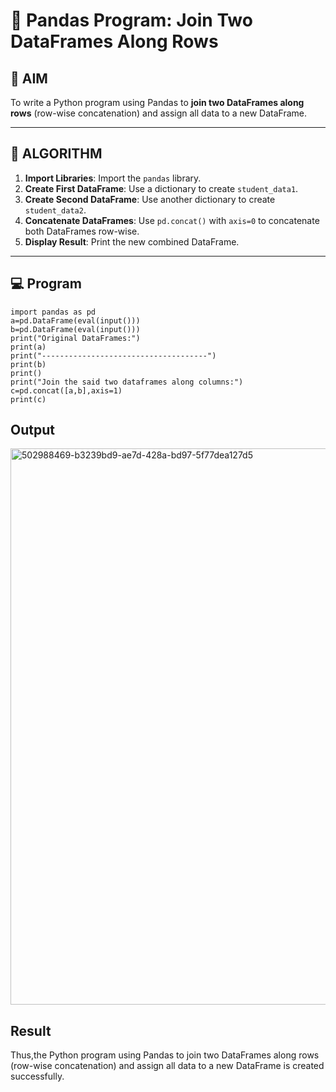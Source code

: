 # 🧪 Pandas Program: Join Two DataFrames Along Rows

## 🎯 AIM

To write a Python program using Pandas to **join two DataFrames along rows** (row-wise concatenation) and assign all data to a new DataFrame.

---

## 🧠 ALGORITHM

1. **Import Libraries**: Import the `pandas` library.
2. **Create First DataFrame**: Use a dictionary to create `student_data1`.
3. **Create Second DataFrame**: Use another dictionary to create `student_data2`.
4. **Concatenate DataFrames**: Use `pd.concat()` with `axis=0` to concatenate both DataFrames row-wise.
5. **Display Result**: Print the new combined DataFrame.

---

## 💻 Program
```
import pandas as pd
a=pd.DataFrame(eval(input()))
b=pd.DataFrame(eval(input()))
print("Original DataFrames:")
print(a)
print("-------------------------------------")
print(b)
print()
print("Join the said two dataframes along columns:")
c=pd.concat([a,b],axis=1)
print(c)

```

## Output
<img width="1219" height="890" alt="502988469-b3239bd9-ae7d-428a-bd97-5f77dea127d5" src="https://github.com/user-attachments/assets/b8db3891-1083-46bc-bc31-9e8053450639" />


## Result
Thus,the Python program using Pandas to join two DataFrames along rows (row-wise concatenation) and assign all data to a new DataFrame is created successfully.
